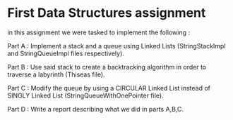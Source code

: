 # First Data Structures assignment
in this assignment we were tasked to implement the following :

Part A : Implement a stack and a queue using Linked Lists (StringStackImpl and StringQueueImpl files respectively).

Part B : Use said stack to create a backtracking algorithm in order to traverse a labyrinth (Thiseas file).

Part C : Modify the queue by using a CIRCULAR Linked List instead of SINGLY Linked List (StringQueueWithOnePointer file).

Part D : Write a report describing what we did in parts A,B,C.
